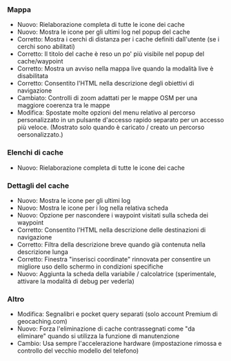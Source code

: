 ### Mappa
- Nuovo: Rielaborazione completa di tutte le icone dei cache
- Nuovo: Mostra le icone per gli ultimi log nel popup del cache
- Corretto: Mostra i cerchi di distanza per i cache definiti dall'utente (se i cerchi sono abilitati)
- Corretto: Il titolo del cache è reso un po' più visibile nel popup del cache/waypoint
- Corretto: Mostra un avviso nella mappa live quando la modalità live è disabilitata
- Corretto: Consentito l'HTML nella descrizione degli obiettivi di navigazione
- Cambiato: Controlli di zoom adattati per le mappe OSM per una maggiore coerenza tra le mappe
- Modifica: Spostate molte opzioni del menu relativo al percorso personalizzato in un pulsante d'accesso rapido separato per un accesso più veloce. (Mostrato solo quando è caricato / creato un percorso oersonalizzato.)

### Elenchi di cache
- Nuovo: Rielaborazione completa di tutte le icone dei cache

### Dettagli del cache
- Nuovo: Mostra le icone per gli ultimi log
- Nuovo: Mostra le icone per i log nella relativa scheda
- Nuovo: Opzione per nascondere i waypoint visitati sulla scheda dei waypoint
- Corretto: Consentito l'HTML nella descrizione delle destinazioni di navigazione
- Corretto: Filtra della descrizione breve quando già contenuta nella descrizione lunga
- Corretto: Finestra "inserisci coordinate" rinnovata per consentire un migliore uso dello schermo in condizioni specifiche
- Nuovo: Aggiunta la scheda della variabile / calcolatrice (sperimentale, attivare la modalità di debug per vederla)

### Altro
- Modifica: Segnalibri e pocket query separati (solo account Premium di geocaching.com)
- Nuovo: Forza l'eliminazione di cache contrassegnati come "da eliminare" quando si utilizza la funzione di manutenzione
- Cambio: Usa sempre l'accelerazione hardware (impostazione rimossa e controllo del vecchio modello del telefono)

